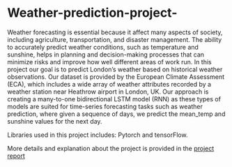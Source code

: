 # Weather-prediction-project-

Weather forecasting is essential because it affect many aspects of society, including 
agriculture, transportation, and disaster management. The ability to accurately predict weather 
conditions, such as temperature and sunshine, helps in planning and decision-making 
processes that can minimize risks and improve how well different areas of work run. 
In this project our goal is to predict London’s weather based on historical weather observations. 
Our dataset is provided by the European Climate Assessment (ECA), which includes a wide 
array of weather attributes recorded by a weather station near Heathrow airport in London, UK. 
Our approach is creating a many-to-one bidirectional LSTM model (RNN) as these types of 
models are suited for time-series forecasting tasks such as weather prediction, where given a 
sequence of days, we predict the mean_temp and sunshine values for the next day. 

Libraries used in this project includes: Pytorch and tensorFlow.

More details and explanation about the project is provided in the [project report](https://github.com/hakeemab/Weather-prediction-project-/blob/master/report.pdf)
